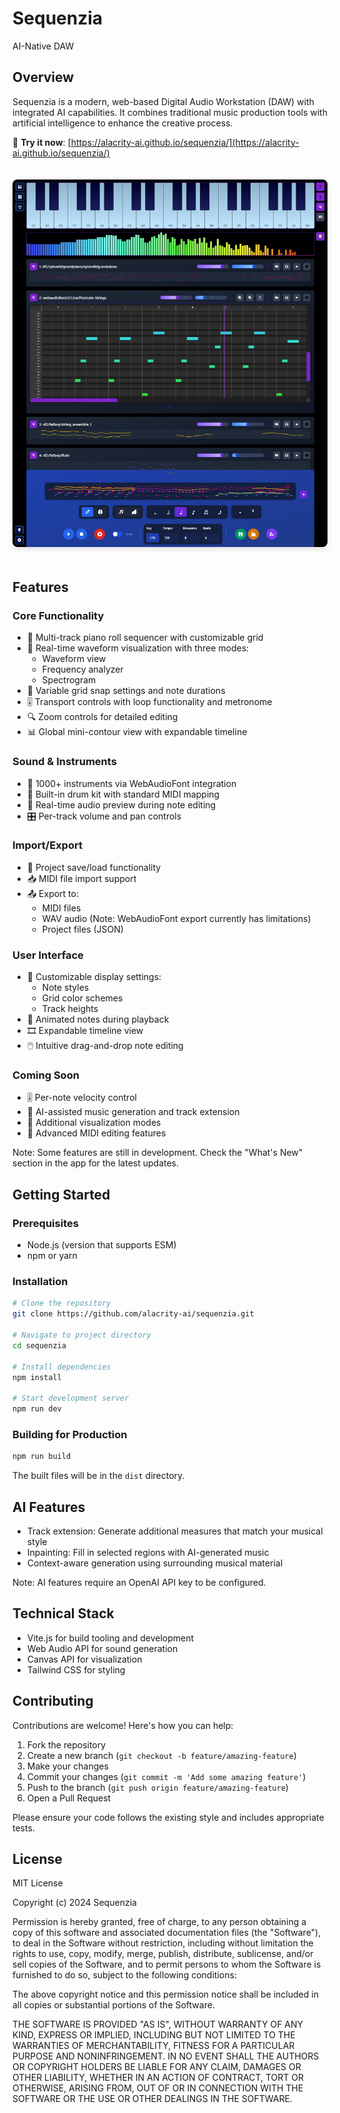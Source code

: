 # Sequenzia
AI-Native DAW

## Overview
Sequenzia is a modern, web-based Digital Audio Workstation (DAW) with integrated AI capabilities. It combines traditional music production tools with artificial intelligence to enhance the creative process.

🎵 **Try it now**: [https://alacrity-ai.github.io/sequenzia/](https://alacrity-ai.github.io/sequenzia/)

<img src="screenshot.PNG" alt="Sequenzia DAW Interface" width="800" style="border-radius: 8px; margin: 20px 0; box-shadow: 0 4px 8px rgba(0,0,0,0.1);">

## Features

### Core Functionality
- 🎹 Multi-track piano roll sequencer with customizable grid
- 🎨 Real-time waveform visualization with three modes:
  - Waveform view
  - Frequency analyzer
  - Spectrogram
- 🎼 Variable grid snap settings and note durations
- 🎚️ Transport controls with loop functionality and metronome
- 🔍 Zoom controls for detailed editing
- 📊 Global mini-contour view with expandable timeline

### Sound & Instruments
- 🎹 1000+ instruments via WebAudioFont integration
- 🥁 Built-in drum kit with standard MIDI mapping
- 🎵 Real-time audio preview during note editing
- 🎛️ Per-track volume and pan controls

### Import/Export
- 💾 Project save/load functionality
- 📥 MIDI file import support
- 📤 Export to:
  - MIDI files
  - WAV audio (Note: WebAudioFont export currently has limitations)
  - Project files (JSON)

### User Interface
- 🎨 Customizable display settings:
  - Note styles
  - Grid color schemes
  - Track heights
- 🌊 Animated notes during playback
- 🎞️ Expandable timeline view
- 🖱️ Intuitive drag-and-drop note editing

### Coming Soon
- 🎚️ Per-note velocity control
- 🤖 AI-assisted music generation and track extension
- 🎨 Additional visualization modes
- 🎼 Advanced MIDI editing features

Note: Some features are still in development. Check the "What's New" section in the app for the latest updates.

## Getting Started

### Prerequisites
- Node.js (version that supports ESM)
- npm or yarn

### Installation
```bash
# Clone the repository
git clone https://github.com/alacrity-ai/sequenzia.git

# Navigate to project directory
cd sequenzia

# Install dependencies
npm install

# Start development server
npm run dev
```

### Building for Production
```bash
npm run build
```

The built files will be in the `dist` directory.

## AI Features
- Track extension: Generate additional measures that match your musical style
- Inpainting: Fill in selected regions with AI-generated music
- Context-aware generation using surrounding musical material

Note: AI features require an OpenAI API key to be configured.

## Technical Stack
- Vite.js for build tooling and development
- Web Audio API for sound generation
- Canvas API for visualization
- Tailwind CSS for styling

## Contributing
Contributions are welcome! Here's how you can help:

1. Fork the repository
2. Create a new branch (`git checkout -b feature/amazing-feature`)
3. Make your changes
4. Commit your changes (`git commit -m 'Add some amazing feature'`)
5. Push to the branch (`git push origin feature/amazing-feature`)
6. Open a Pull Request

Please ensure your code follows the existing style and includes appropriate tests.

## License
MIT License

Copyright (c) 2024 Sequenzia

Permission is hereby granted, free of charge, to any person obtaining a copy
of this software and associated documentation files (the "Software"), to deal
in the Software without restriction, including without limitation the rights
to use, copy, modify, merge, publish, distribute, sublicense, and/or sell
copies of the Software, and to permit persons to whom the Software is
furnished to do so, subject to the following conditions:

The above copyright notice and this permission notice shall be included in all
copies or substantial portions of the Software.

THE SOFTWARE IS PROVIDED "AS IS", WITHOUT WARRANTY OF ANY KIND, EXPRESS OR
IMPLIED, INCLUDING BUT NOT LIMITED TO THE WARRANTIES OF MERCHANTABILITY,
FITNESS FOR A PARTICULAR PURPOSE AND NONINFRINGEMENT. IN NO EVENT SHALL THE
AUTHORS OR COPYRIGHT HOLDERS BE LIABLE FOR ANY CLAIM, DAMAGES OR OTHER
LIABILITY, WHETHER IN AN ACTION OF CONTRACT, TORT OR OTHERWISE, ARISING FROM,
OUT OF OR IN CONNECTION WITH THE SOFTWARE OR THE USE OR OTHER DEALINGS IN THE
SOFTWARE.
